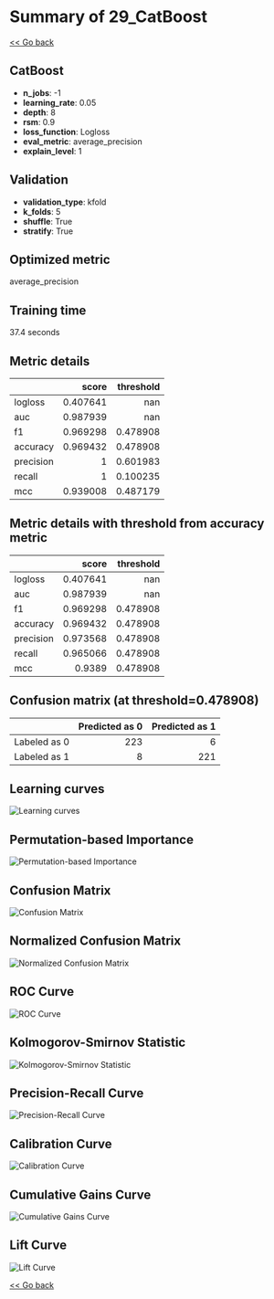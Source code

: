 # Summary of 29_CatBoost

[<< Go back](../README.md)


## CatBoost
- **n_jobs**: -1
- **learning_rate**: 0.05
- **depth**: 8
- **rsm**: 0.9
- **loss_function**: Logloss
- **eval_metric**: average_precision
- **explain_level**: 1

## Validation
 - **validation_type**: kfold
 - **k_folds**: 5
 - **shuffle**: True
 - **stratify**: True

## Optimized metric
average_precision

## Training time

37.4 seconds

## Metric details
|           |    score |   threshold |
|:----------|---------:|------------:|
| logloss   | 0.407641 |  nan        |
| auc       | 0.987939 |  nan        |
| f1        | 0.969298 |    0.478908 |
| accuracy  | 0.969432 |    0.478908 |
| precision | 1        |    0.601983 |
| recall    | 1        |    0.100235 |
| mcc       | 0.939008 |    0.487179 |


## Metric details with threshold from accuracy metric
|           |    score |   threshold |
|:----------|---------:|------------:|
| logloss   | 0.407641 |  nan        |
| auc       | 0.987939 |  nan        |
| f1        | 0.969298 |    0.478908 |
| accuracy  | 0.969432 |    0.478908 |
| precision | 0.973568 |    0.478908 |
| recall    | 0.965066 |    0.478908 |
| mcc       | 0.9389   |    0.478908 |


## Confusion matrix (at threshold=0.478908)
|              |   Predicted as 0 |   Predicted as 1 |
|:-------------|-----------------:|-----------------:|
| Labeled as 0 |              223 |                6 |
| Labeled as 1 |                8 |              221 |

## Learning curves
![Learning curves](learning_curves.png)

## Permutation-based Importance
![Permutation-based Importance](permutation_importance.png)
## Confusion Matrix

![Confusion Matrix](confusion_matrix.png)


## Normalized Confusion Matrix

![Normalized Confusion Matrix](confusion_matrix_normalized.png)


## ROC Curve

![ROC Curve](roc_curve.png)


## Kolmogorov-Smirnov Statistic

![Kolmogorov-Smirnov Statistic](ks_statistic.png)


## Precision-Recall Curve

![Precision-Recall Curve](precision_recall_curve.png)


## Calibration Curve

![Calibration Curve](calibration_curve_curve.png)


## Cumulative Gains Curve

![Cumulative Gains Curve](cumulative_gains_curve.png)


## Lift Curve

![Lift Curve](lift_curve.png)



[<< Go back](../README.md)
